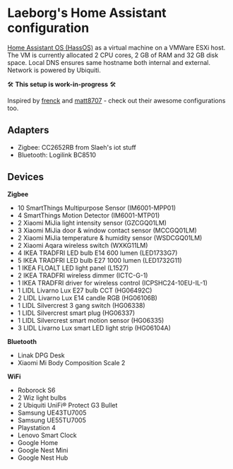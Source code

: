 # Laeborg's Home Assistant configuration

[Home Assistant OS (HassOS)](https://github.com/home-assistant/operating-system) as a virtual machine on a VMWare ESXi host. The VM is currently allocated 2 CPU cores, 2 GB of RAM and 32 GB disk space. Local DNS ensures same hostname both internal and external. Network is powered by Ubiquiti.

🛠️ **This setup is work-in-progress** 🛠️

Inspired by [frenck](https://github.com/frenck/home-assistant-config) and [matt8707](https://github.com/matt8707/hass-config) - check out their awesome configurations too.

## Adapters
- Zigbee: CC2652RB from Slaeh's iot stuff
- Bluetooth: Logilink BC8510

## Devices
**Zigbee**
- 10 SmartThings Multipurpose Sensor (IM6001-MPP01)
- 4 SmartThings Motion Detector (IM6001-MTP01)
- 2 Xiaomi MiJia light intensity sensor (GZCGQ01LM)
- 3 Xiaomi MiJia door & window contact sensor (MCCGQ01LM)
- 2 Xiaomi MiJia temperature & humidity sensor (WSDCGQ01LM)
- 2 Xiaomi Aqara wireless switch (WXKG11LM)
- 4 IKEA TRADFRI LED bulb E14 600 lumen (LED1733G7)
- 5 IKEA TRADFRI LED bulb E27 1000 lumen (LED1732G11)
- 1 IKEA FLOALT LED light panel (L1527)
- 2 IKEA TRADFRI wireless dimmer (ICTC-G-1)
- 1 IKEA TRADFRI driver for wireless control (ICPSHC24-10EU-IL-1)
- 1 LIDL Livarno Lux E27 bulb CCT (HG06492C)
- 2 LIDL Livarno Lux E14 candle RGB (HG06106B)
- 1 LIDL Silvercrest 3 gang switch (HG06338)
- 1 LIDL Silvercrest smart plug (HG06337)
- 1 LIDL Silvercrest smart motion sensor (HG06335)
- 3 LIDL Livarno Lux smart LED light strip (HG06104A)

**Bluetooth**
- Linak DPG Desk
- Xiaomi Mi Body Composition Scale 2

**WiFi**
- Roborock S6
- 2 Wiz light bulbs
- 2 Ubiquiti UniFi® Protect G3 Bullet
- Samsung UE43TU7005
- Samsung UE55TU7005
- Playstation 4
- Lenovo Smart Clock
- Google Home
- Google Nest Mini
- Google Nest Hub